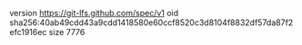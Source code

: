 version https://git-lfs.github.com/spec/v1
oid sha256:40ab49cdd43a9cdd1418580e60ccf8520c3d8104f8832df57da87f2efc1916ec
size 7776
